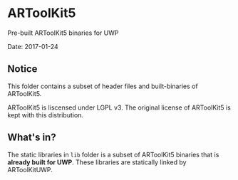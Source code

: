 ARToolKit5
===
Pre-built ARToolKit5 binaries for UWP

Date: 2017-01-24

## Notice
This folder contains a subset of header files and built-binaries of ARToolKit5.

ARToolKit5 is liscensed under LGPL v3. The original license of ARToolKit5 is kept with this distribution.

## What's in?
The static libraries in `lib` folder is a subset of ARToolKit5 binaries that is **already built for UWP**. These libraries are statically linked by ARToolKitUWP.

